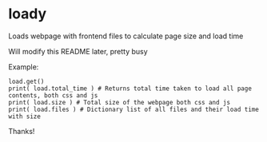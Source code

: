 # loady
Loads webpage with frontend files to calculate page size and load time

Will modify this README later, pretty busy

Example:
```load = Loady( 'https://donjajo.com', headers={ 'User-Agent' : 'Mozilla/5.0 (X11; Fedora; Linux x86_64; rv:57.0) Gecko/20100101 Firefox/57.0' })
load.get()
print( load.total_time ) # Returns total time taken to load all page contents, both css and js
print( load.size ) # Total size of the webpage both css and js
print( load.files ) # Dictionary list of all files and their load time with size
```

Thanks!
